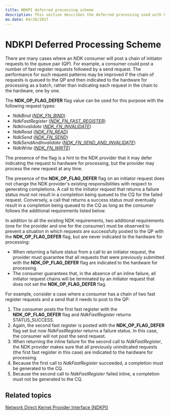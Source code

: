 ```yaml
---
title: NDKPI deferred processing scheme
description: This section describes the deferred processing used with NDKPI
ms.date: 04/20/2017
---
```


# NDKPI Deferred Processing Scheme


There are many cases where an NDK consumer will post a chain of initiator requests to the queue pair (QP). For example, a consumer could post a number of fast register requests followed by a send request. The performance for such request patterns may be improved if the chain of requests is queued to the QP and then indicated to the hardware for processing as a batch, rather than indicating each request in the chain to the hardware, one by one.

The **NDK\_OP\_FLAG\_DEFER** flag value can be used for this purpose with the following request types:

-   *NdkBind* ([*NDK\_FN\_BIND*](/windows-hardware/drivers/ddi/ndkpi/nc-ndkpi-ndk_fn_bind))
-   *NdkFastRegister* ([*NDK\_FN\_FAST\_REGISTER*](/windows-hardware/drivers/ddi/ndkpi/nc-ndkpi-ndk_fn_fast_register))
-   *NdkInvalidate* ([*NDK\_FN\_INVALIDATE*](/windows-hardware/drivers/ddi/ndkpi/nc-ndkpi-ndk_fn_invalidate))
-   *NdkRead* ([*NDK\_FN\_READ*](/windows-hardware/drivers/ddi/ndkpi/nc-ndkpi-ndk_fn_read))
-   *NdkSend* ([*NDK\_FN\_SEND*](/windows-hardware/drivers/ddi/ndkpi/nc-ndkpi-ndk_fn_send))
-   *NdkSendAndInvalidate* ([*NDK\_FN\_SEND\_AND\_INVALIDATE*](/windows-hardware/drivers/ddi/ndkpi/nc-ndkpi-ndk_fn_send_and_invalidate))
-   *NdkWrite* ([*NDK\_FN\_WRITE*](/windows-hardware/drivers/ddi/ndkpi/nc-ndkpi-ndk_fn_write))

The presence of the flag is a hint to the NDK provider that it may defer indicating the request to hardware for processing, but the provider may process the new request at any time.

The presence of the **NDK\_OP\_FLAG\_DEFER** flag on an initiator request does not change the NDK provider's existing responsibilities with respect to generating completions. A call to the initiator request that returns a failure status must not result in a completion being queued to the CQ for the failed request. Conversely, a call that returns a success status must eventually result in a completion being queued to the CQ as long as the consumer follows the additional requirements listed below.

In addition to all the existing NDK requirements, two additional requirements (one for the provider and one for the consumer) must be observed to prevent a situation in which requests are successfully posted to the QP with the **NDK\_OP\_FLAG\_DEFER** flag, but are never indicated to the hardware for processing:

-   When returning a failure status from a call to an initiator request, the provider must guarantee that all requests that were previously submitted with the **NDK\_OP\_FLAG\_DEFER** flag are indicated to the hardware for processing.
-   The consumer guarantees that, in the absence of an inline failure, all initiator request chains will be terminated by an initiator request that does not set the **NDK\_OP\_FLAG\_DEFER** flag.

For example, consider a case where a consumer has a chain of two fast register requests and a send that it needs to post to the QP:

1.  The consumer posts the first fast register with the **NDK\_OP\_FLAG\_DEFER** flag and *NdkFastRegister* returns STATUS\_SUCCESS.
2.  Again, the second fast register is posted with the **NDK\_OP\_FLAG\_DEFER** flag set but now *NdkFastRegister* returns a failure status. In this case, the consumer will not post the send request.
3.  When returning the inline failure for the second call to *NdkFastRegister*, the NDK provider makes sure that all previously unindicated requests (the first fast register in this case) are indicated to the hardware for processing.
4.  Because the first call to *NdkFastRegister* succeeded, a completion must be generated to the CQ.
5.  Because the second call to *NdkFastRegister* failed inline, a completion must not be generated to the CQ.

## Related topics


[Network Direct Kernel Provider Interface (NDKPI)](./overview-of-network-direct-kernel-provider-interface--ndkpi-.md)

 

